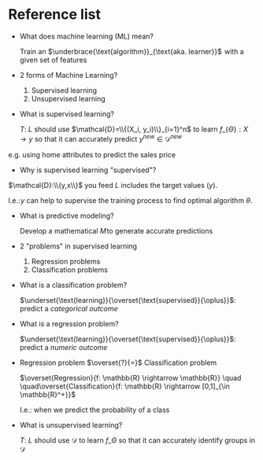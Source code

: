 # Reference list

* What does machine learning (ML) mean?

    Train an $\underbrace{\text{algorithm}}_{\text{aka. learner}}$  with a given set of features

* 2 forms of Machine Learning?
    1. Supervised learning
    1. Unsupervised learning

* What is supervised learning? 

    $T$: $L$ should use $\mathcal{D}=\\{(X_i, y_i)\\}_{i=1}^n$ to learn $f\_\{\Theta\}: X \rightarrow y$ so that it can accurately predict $y^{new} \in \mathcal{D}^{new}$

e.g. using home attributes to predict the sales price

* Why is supervised learning "supervised"?

$\mathcal{D}:\\{y,x\\}$ you feed $L$ includes the target values $(y)$.

I.e.: $y$ can help to supervise the training process to find optimal algorithm $\theta$.

* What is predictive modeling?

    Develop a mathematical $M$ to generate accurate predictions

* 2 "problems" in supervised learning 

    1. Regression problems 
    2. Classification problems

* What is a classification problem?

    $\underset{\text{learning}}{\overset{\text{supervised}}{\oplus}}$: predict a *categorical outcome*

* What is a regression problem?

    $\underset{\text{learning}}{\overset{\text{supervised}}{\oplus}}$: predict a *numeric outcome*

* Regression problem $\overset{?}{=}$ Classification problem

    $\overset{Regression}{f: \mathbb{R} \rightarrow \mathbb{R}}  \quad \quad\overset{Classification}{f: \mathbb{R} \rightarrow [0,1]_{\in \mathbb{R}^+}}$
    
    I.e.: when we predict the probability of a class

* What is unsupervised learning?

    $T$: $L$ should use $\mathcal{D}$ to learn $f\_{\Theta}$ so that it can accurately identify groups in $\mathcal{D}$ 






